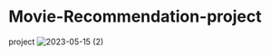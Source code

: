 # Movie-Recommendation-project
project
![2023-05-15 (2)](https://github.com/SanikaMane4142/Movie-Recommendation-project/assets/131392548/77dd9f55-6607-4156-a6a1-1839390b16ee)
